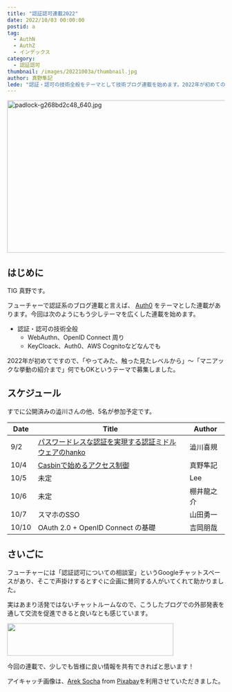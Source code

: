 ```yaml
---
title: "認証認可連載2022"
date: 2022/10/03 00:00:00
postid: a
tag:
  - AuthN
  - AuthZ
  - インデックス
category:
  - 認証認可
thumbnail: /images/20221003a/thumbnail.jpg
author: 真野隼記
lede: "認証・認可の技術全般をテーマとして技術ブログ連載を始めます。2022年が初めての開催です。"
---
```

<img src="/images/20221003a/padlock-g268bd2c48_640.jpg" alt="padlock-g268bd2c48_640.jpg" width="640" height="352" loading="lazy">


## はじめに

TIG 真野です。

フューチャーで認証系のブログ連載と言えば、 [Auth0](/tags/Auth0/) をテーマとした連載があります。今回は次のようにもう少しテーマを広くした連載を始めます。

* 認証・認可の技術全般
    * WebAuthn、OpenID Connect 周り
    * KeyCloack、Auth0、AWS Cognitoなどなんでも

2022年が初めてですので、「やってみた、触った見たレベルから」～「マニアックな挙動の紹介まで」何でもOKというテーマで募集しました。

## スケジュール

すでに公開済みの澁川さんの他、5名が参加予定です。

| Date | Title                                                  | Author     |
|------|--------------------------------------------------------|------------|
| 9/2  | [パスワードレスな認証を実現する認証ミドルウェアのhanko](/articles/20220902a/)  | 澁川喜規   |
| 10/4 | [Casbinで始めるアクセス制御](/articles/20221004a/)                                             | 真野隼記   |
| 10/5 | 未定                                                   | Lee        |
| 10/6 | 未定                                                   | 棚井龍之介 |
| 10/7 | スマホのSSO                                            | 山田勇一   |
| 10/10 | OAuth 2.0 + OpenID Connect の基礎                      | 吉岡朋哉   |

## さいごに

フューチャーには「認証認可についての相談室」というGoogleチャットスペースがあり、そこで声掛けするとすぐに企画に賛同する人がいてくれて助かりました。

実はあまり活発ではないチャットルームなので、こうしたブログでの外部発表を通して交流を促進できると良いなとも感じています。

<img src="/images/20221003a/chat.png" alt="" width="385" height="75" loading="lazy">

今回の連載で、少しでも皆様に良い情報を共有できればと思います！

アイキャッチ画像は、<a href="https://pixabay.com/users/qimono-1962238/?utm_source=link-attribution&amp;utm_medium=referral&amp;utm_campaign=image&amp;utm_content=3658577">Arek Socha</a> from <a href="https://pixabay.com//?utm_source=link-attribution&amp;utm_medium=referral&amp;utm_campaign=image&amp;utm_content=3658577">Pixabay</a>を利用させていただきました。

